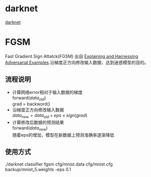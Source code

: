 # darknet #
[darknet](pjreddie.com/darknet/)

# FGSM #
Fast Gradient Sign Attatck(FGSM) 出自 [Explaining and Harnessing Adversarial Examples](https://arxiv.org/abs/1412.6572).沿梯度正方向修改输入数据，达到迷惑模型的目的。   

## 流程说明
   * 计算网络error相对于输入数据的梯度   
     forward($data_{old}$)   
     grad = backword()
   * 沿梯度正方向修改输入数据   
     $data_{new} = data_{old} + eps \times sign(grad)$
   * 计算修改后数据的预测结果   
     forward($data_{new}$)   
  随着eps的增加，模型在新数据上预测准确率逐渐降低
      
## 使用方式
 ./darknet classifier fgsm cfg/mnist.data  cfg/mnist.cfg backup/mnist_5.weights -eps 0.1




